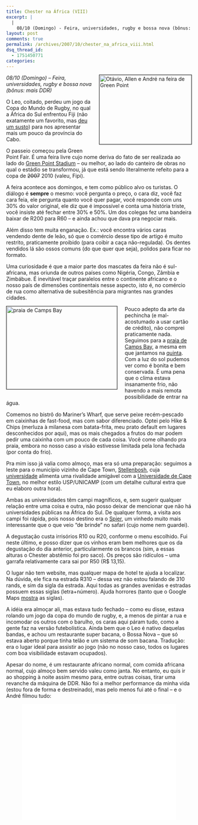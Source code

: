 ```yaml
---
title: Chester na África (VIII)
excerpt: |
  |
    08/10 (Domingo) - Feira, universidades, rugby e bossa nova (bônus: mais DDR) O Leo, coitado, perdeu um jogo da Copa do Mundo de Rugby, no qual a África do Sul enfrentou Fiji (não exatamente um favorito, mas deu um susto)...
layout: post
comments: true
permalink: /archives/2007/10/chester_na_africa_viii.html
dsq_thread_id:
  - 1751450771
categories:
---
```

<span class="mt-enclosure mt-enclosure-image"><img title="Otávio, Allen e André na feira de Green Point" border="1" src="//chester.me/archives/img/feira_green_point.jpg" width="250" height="188" class="mt-image-right" style="float: right; margin: 0 0 20px 20px;" /></span>*08/10 (Domingo) &#8211; Feira, universidades, rugby e bossa nova (bônus: mais DDR)*

O Leo, coitado, perdeu um jogo da Copa do Mundo de Rugby, no qual a África do Sul enfrentou Fiji (não exatamente um favorito, mas [deu um susto][1]) para nos apresentar mais um pouco da província do Cabo.

O passeio começou pela Green Point Fair. É uma feira livre cujo nome deriva do fato de ser realizada ao lado do [Green Point Stadium][2] &#8211; ou melhor, ao lado do canteiro de obras no qual o estádio se transformou, já que está sendo literalmente refeito para a copa de <strike>2007</strike> 2010 (valeu, Fipi).

A feira acontece aos domingos, e tem como público alvo os turistas. O diálogo é **sempre** o mesmo: você pergunta o preço, o cara diz, você faz cara feia, ele pergunta quanto você quer pagar, você responde com uns 30% do valor original, ele diz que é impossível e conta uma história triste, você insiste até fechar entre 30% e 50%. Um dos colegas fez uma bandeira baixar de R200 para R60 &#8211; e ainda achou que dava pra negociar mais.

Além disso tem muita enganação. Ex.: você encontra vários caras vendendo dente de leão, só que o comércio desse tipo de artigo é muito restrito, praticamente proibido (para coibir a caça não-regulada). Os dentes vendidos lá são ossos comuns (do que quer que seja), polidos para ficar no formato.

Uma curiosidade é que a maior parte dos mascates da feira não é sul-africana, mas oriunda de outros países como Nigéria, Congo, Zâmbia e Zimbábue. É inevitável traçar paralelos entre o continente africano e o nosso país de dimensões continentais nesse aspecto, isto é, no comércio de rua como alternativa de subesitência para migrantes nas grandes cidades.

<span class="mt-enclosure mt-enclosure-image"><img title="praia de Camps Bay" border="1" src="//chester.me/archives/img/praia_camps_bay.jpg" width="300" height="225" class="mt-image-left" style="float: left; margin: 0 20px 20px 0;" /></span>Pouco adepto da arte da pechincha (e mal-acostumado a usar cartão de crédito), não comprei praticamente nada. Seguimos para a [praia de Camps Bay][3], a mesma em que jantamos na [quinta][4]. Com a luz do sol pudemos ver como é bonita e bem conservada. É uma pena que o clima estava insanamente frio, não havendo a mais remota possibilidade de entrar na água.

Comemos no bistrô do Mariner&#8217;s Wharf, que serve peixe recém-pescado em caixinhas de fast-food, mas com sabor diferenciado. Optei pelo Hike &#038; Chips (merluza à milanesa com batata-frita, meu prato default em lugares desconhecidos por aqui), mas os mais chegados a frutos do mar podem pedir uma caixinha com um pouco de cada coisa. Você come olhando pra praia, embora no nosso caso a visão estivesse limitada pela lona fechada (por conta do frio).

Pra mim isso já valia como almoço, mas era só uma preparação: seguimos a leste para o município vizinho de Cape Town, [Stellenbosh][5], cuja [universidade][6] alimenta uma rivalidade amigável com a [Universidade de Cape Town][7], no melhor estilo USP/UNICAMP (com um detalhe cultural extra que eu elaboro outra hora).

Ambas as universidades têm campi magníficos, e, sem sugerir qualquer relação entre uma coisa e outra, não posso deixar de mencionar que não há universidades públicas na África do Sul. De qualquer forma, a visita aos campi foi rápida, pois nosso destino era o [Spier][8], um vinhedo muito mais interessante que o que veio &#8220;de brinde&#8221; no safari (cujo nome nem guardei).

A degustação custa irrisórios R10 ou R20, conforme o menu escolhido. Fui neste último, e posso dizer que os vinhos eram bem melhores que os da degustação do dia anterior, particularmente os brancos (sim, a essas alturas o Chester abstêmio foi pro saco). Os preços são ridículos &#8211; uma garrafa relativamente cara sai por R50 (R$ 13,15).

O lugar não tem website, mas qualquer mapa de hotel te ajuda a localizar. Na dúvida, ele fica na estrada R310 &#8211; dessa vez não estou falando de 310 rands, e sim da sigla da estrada. Aqui todas as grandes avenidas e estradas possuem essas siglas (letra+número). Ajuda horrores (tanto que o Google Maps [mostra][9] as siglas).

A idéia era almoçar ali, mas estava tudo fechado &#8211; como eu disse, estava rolando um jogo da copa do mundo de rugby, e, a menos de pintar a rua e incomodar os outros com o barulho, os caras aqui páram tudo, como a gente faz na versão futebolística. Ainda bem que o Leo é nativo daquelas bandas, e achou um restaurante super bacana, o Bossa Nova &#8211; que só estava aberto porque tinha telão e um sistema de som bacana. Tradução: era o lugar ideal para assistir ao jogo (não no nosso caso, todos os lugares com boa visibilidade estavam ocupados).

Apesar do nome, é um restaurante africano normal, com comida africana normal, cujo almoço bem servido valeu como janta. No entanto, eu quis ir ao shopping à noite assim mesmo para, entre outras coisas, tirar uma revanche da máquina de DDR. Não foi a melhor performance da minha vida (estou fora de forma e destreinado), mas pelo menos fui até o final &#8211; e o André filmou tudo:

<center><iframe width="420" height="315" src="//www.youtube.com/embed/R4XcJfX7b68" frameborder="0" allowfullscreen></iframe></center>

 [1]: http://canadianpress.google.com/article/ALeqM5iS3svtsB8bFkM90FU69o31ilnqYg
 [2]: http://www.sa-venues.com/2010/cape-town.htm
 [3]: http://www.campsbaytourism.com/attractions.html
 [4]: //chester.me/
 [5]: http://pt.wikipedia.org/wiki/Stellenbosch
 [6]: http://www.sun.ac.za/index.asp
 [7]: http://www.uct.ac.za/
 [8]: http://www.spier.co.za/spier.htm
 [9]: http://maps.google.com/maps?f=q&#038;hl=pt-BR&#038;geocode=&#038;time=&#038;date=&#038;ttype=&#038;q=Cape+Town,+South+Africa&#038;ie=UTF8&#038;ll=-33.854451,18.422699&#038;spn=0.410564,1.2854&#038;z=10&#038;iwloc=addr&#038;om=1

